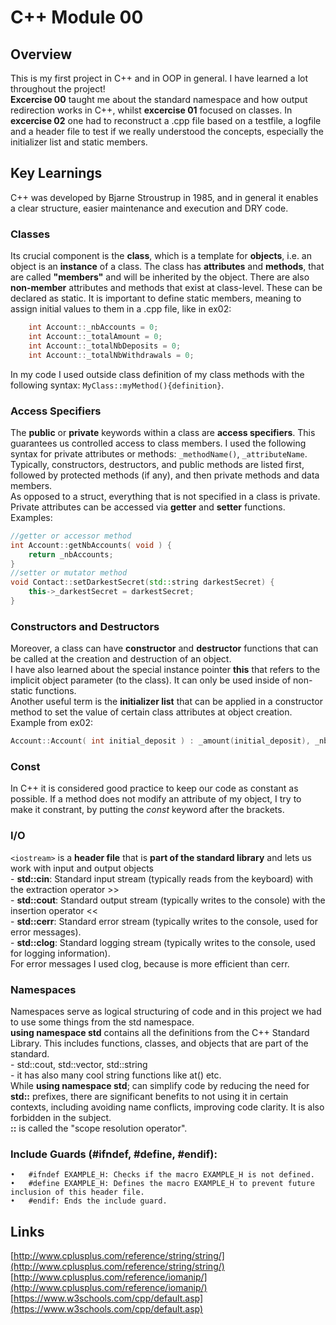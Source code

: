 # C++ Module 00

## Overview
This is my first project in C++ and in OOP in general. I have learned a lot throughout the project! <br /> 
**Excercise 00** taught me about the standard namespace and how output redirection works in C++, whilst **excercise 01** focused on classes. In **excercise 02** one had to reconstruct a .cpp file based on a testfile, a logfile and a header file to test if we really understood the concepts, especially the initializer list and static members. 

## Key Learnings
C++ was developed by Bjarne Stroustrup in 1985, and in general it enables a clear structure, easier maintenance and execution and DRY code.

### Classes
Its crucial component is the **class**, which is a template for **objects**, i.e. an object is an **instance** of a class. The class has **attributes** and **methods**, that are called **"members"** and will be inherited by the object. There are also **non-member** attributes and methods that exist at class-level. These can be declared as static. It is important to define static members, meaning to assign initial values to them in a .cpp file, like in ex02:
```c++
    int Account::_nbAccounts = 0;
    int Account::_totalAmount = 0;
    int Account::_totalNbDeposits = 0;
    int Account::_totalNbWithdrawals = 0;
```
In my code I used outside class definition of my class methods with the following syntax: `MyClass::myMethod(){definition}`. 

### Access Specifiers
The **public** or **private** keywords within a class are **access specifiers**. This guarantees us controlled access to class members. I used the following syntax for private attributes or methods: `_methodName()`, `_attributeName`. Typically, constructors, destructors, and public methods are listed first, followed by protected methods (if any), and then private methods and data members. <br />
As opposed to a struct, everything that is not specified in a class is private. Private attributes can be accessed via **getter** and **setter** functions.  <br />
Examples:  <br />
```c++
//getter or accessor method
int	Account::getNbAccounts( void ) {
    return _nbAccounts;
}
//setter or mutator method
void Contact::setDarkestSecret(std::string darkestSecret) {
    this->_darkestSecret = darkestSecret;
}
```
### Constructors and Destructors
Moreover, a class can have **constructor** and **destructor** functions that can be called at the creation and destruction of an object. <br />
I have also learned about the special instance pointer **this** that refers to the implicit object parameter (to the class). It can only be used inside of non-static functions.  <br />
Another useful term is the **initializer list** that can be applied in a constructor method to set the value of certain class attributes at object creation.  <br /> 
Example from ex02: <br />
```c++
Account::Account( int initial_deposit ) : _amount(initial_deposit), _nbDeposits(0), _nbWithdrawals(0)

```
### Const
In C++ it is considered good practice to keep our code as constant as possible. If a method does not modify an attribute of my object, I try to make it constrant, by putting the *const* keyword after the brackets. 

### I/O
`<iostream>` is a **header file** that is **part of the standard library** and lets us work with input and output objects <br />
    - **std::cin**: Standard input stream (typically reads from the keyboard) with the extraction operator >>  <br />
    - **std::cout**: Standard output stream (typically writes to the console) with the insertion operator <<  <br />
    - **std::cerr**: Standard error stream (typically writes to the console, used for error messages).  <br />
    - **std::clog**: Standard logging stream (typically writes to the console, used for logging information).  <br />
For error messages I used clog, because is more efficient than cerr.

### Namespaces
Namespaces serve as logical structuring of code and in this project we had to use some things from the std namespace.  <br />
**using namespace std** contains all the definitions from the C++ Standard Library. This includes functions, classes, and objects that are part of the standard.  <br />
    - std::cout, std::vector, std::string  <br />
    - it has also many cool string functions like at() etc.  <br />
While **using namespace std**; can simplify code by reducing the need for **std::** prefixes, there are significant benefits to not using it in certain contexts, including avoiding name conflicts, improving code clarity. It is also forbidden in the subject. <br />
**::** is called the "scope resolution operator".

### Include Guards (#ifndef, #define, #endif):
	•	#ifndef EXAMPLE_H: Checks if the macro EXAMPLE_H is not defined. 
	•	#define EXAMPLE_H: Defines the macro EXAMPLE_H to prevent future  inclusion of this header file. 
	•	#endif: Ends the include guard.

## Links
[http://www.cplusplus.com/reference/string/string/](http://www.cplusplus.com/reference/string/string/)  <br />
[http://www.cplusplus.com/reference/iomanip/](http://www.cplusplus.com/reference/iomanip/) <br />
[https://www.w3schools.com/cpp/default.asp](https://www.w3schools.com/cpp/default.asp)
